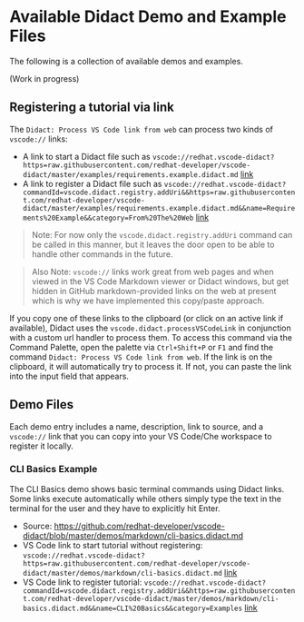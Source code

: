 # Available Didact Demo and Example Files 

The following is a collection of available demos and examples.

(Work in progress)

## Registering a tutorial via link

The `Didact: Process VS Code link from web` can process two kinds of `vscode://` links:

* A link to start a Didact file such as `vscode://redhat.vscode-didact?https=raw.githubusercontent.com/redhat-developer/vscode-didact/master/examples/requirements.example.didact.md` [link](vscode://redhat.vscode-didact?https=raw.githubusercontent.com/redhat-developer/vscode-didact/master/examples/requirements.example.didact.md)
* A link to register a Didact file such as `vscode://redhat.vscode-didact?commandId=vscode.didact.registry.addUri&&https=raw.githubusercontent.com/redhat-developer/vscode-didact/master/examples/requirements.example.didact.md&&name=Requirements%20Example&&category=From%20The%20Web` [link](vscode://redhat.vscode-didact?commandId=vscode.didact.registry.addUri&&https=raw.githubusercontent.com/redhat-developer/vscode-didact/master/examples/requirements.example.didact.md&&name=Requirements%20Example&&category=From%20The%20Web)

>Note: For now only the `vscode.didact.registry.addUri` command can be called in this manner, but it leaves the door open to be able to handle other commands in the future.

>Also Note: `vscode://` links work great from web pages and when viewed in the VS Code Markdown viewer or Didact windows, but get hidden in GitHub markdown-provided links on the web at present which is why we have implemented this copy/paste approach. 

If you copy one of these links to the clipboard (or click on an active link if available), Didact uses the `vscode.didact.processVSCodeLink` in conjunction with a custom url handler to process them. To access this command via the Command Palette, open the palette via `Ctrl+Shift+P` or `F1` and find the command `Didact: Process VS Code link from web`. If the link is on the clipboard, it will automatically try to process it. If not, you can paste the link into the input field that appears. 

## Demo Files

Each demo entry includes a name, description, link to source, and a `vscode://` link that you can copy into your VS Code/Che workspace to register it locally.

### CLI Basics Example

The CLI Basics demo shows basic terminal commands using Didact links. Some links execute automatically while others simply type the text in the terminal for the user and they have to explicitly hit Enter. 

* Source: https://github.com/redhat-developer/vscode-didact/blob/master/demos/markdown/cli-basics.didact.md
* VS Code link to start tutorial without registering: `vscode://redhat.vscode-didact?https=raw.githubusercontent.com/redhat-developer/vscode-didact/master/demos/markdown/cli-basics.didact.md` [link](vscode://redhat.vscode-didact?https=raw.githubusercontent.com/redhat-developer/vscode-didact/master/demos/markdown/cli-basics.didact.md)
* VS Code link to register tutorial: `vscode://redhat.vscode-didact?commandId=vscode.didact.registry.addUri&&https=raw.githubusercontent.com/redhat-developer/vscode-didact/master/demos/markdown/cli-basics.didact.md&&name=CLI%20Basics&&category=Examples` [link](vscode://redhat.vscode-didact?commandId=vscode.didact.registry.addUri&&https=raw.githubusercontent.com/redhat-developer/vscode-didact/master/demos/markdown/cli-basics.didact.md&&name=CLI%20Basics%20for%20Linux&&category=Examples)
